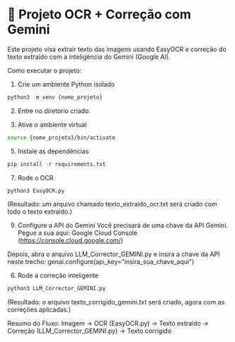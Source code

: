 # 📄 Projeto OCR + Correção com Gemini

Este projeto visa extrair texto das imagens usando EasyOCR e correção do texto extraído com a inteligência do Gemini (Google AI).

Como executar o projeto:
1. Crie um ambiente Python isolado
```python
python3 -m venv {nome_projeto}
```
2. Entre no diretorio criado.

3. Ative o ambiente virtual
```bash
source {nome_projeto}/bin/activate
```
5. Instale as dependências
```python
pip install -r requirements.txt
```
7. Rode o OCR
```python
python3 EasyOCR.py
```
(Resultado: um arquivo chamado texto_extraido_ocr.txt será criado com todo o texto extraído.)

9. Configure a API do Gemini
Você precisará de uma chave da API Gemini. Pegue a sua aqui: Google Cloud Console (https://console.cloud.google.com/)

Depois, abra o arquivo LLM_Corrector_GEMINI.py e insira a chave da API neste trecho:
genai.configure(api_key="insira_sua_chave_aqui")

6. Rode a correção inteligente
```python
python3 LLM_Corrector_GEMINI.py
```
(Resultado: o arquivo texto_corrigido_gemini.txt será criado, agora com as correções aplicadas.)

Resumo do Fluxo:
Imagem → OCR (EasyOCR.py) → Texto extraído → Correção (LLM_Corrector_GEMINI.py) → Texto corrigido
